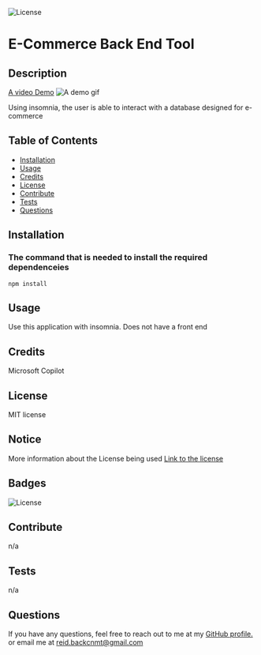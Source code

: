 ![License](https://img.shields.io/badge/License-MIT-yellow.svg)

  # E-Commerce Back End Tool
  
  ## Description
  [A video Demo](https://www.icloud.com/photos/#055xTWDcH_Z3qMQ-R9MFMLgdw)
  ![A demo gif](./02-Challenge/Assets/video-demo.gif)

  Using insomnia, the user is able to interact with a database designed for e-commerce
  
  ## Table of Contents
  
  - [Installation](#installation)
  - [Usage](#usage)
  - [Credits](#credits)
  - [License](#license)
  - [Contribute](#contribute)
  - [Tests](#tests)
  - [Questions](#questions)
  
  ## Installation

  ### The command that is needed to install the required dependenceies
  `
  npm install
  `

  ## Usage
  
  Use this application with insomnia. Does not have a front end
  
  ## Credits
  
  Microsoft Copilot
  
  ## License
  
  MIT license
## Notice

More information about the License being used
 [Link to the license](https://mit-license.org/)
  
  ## Badges
  
  ![License](https://img.shields.io/badge/License-MIT-yellow.svg)
  
  ## Contribute
  
  n/a 
  
  ## Tests
  
  n/a  
  
  ## Questions
    
  If you have any questions, feel free to reach out to me at my [GitHub profile.](https://github.com/NuclearReid) or email me at reid.backcnmt@gmail.com
  